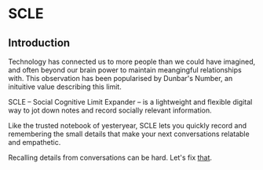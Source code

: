 # SCLE

## Introduction

Technology has connected us to more people than we could have imagined, and often beyond our brain power to maintain meangingful relationships with. This observation has been popularised by Dunbar's Number, an inituitive value describing this limit.

SCLE – Social Cognitive Limit Expander – is a lightweight and flexible digital way to jot down notes and record socially relevant information.

Like the trusted notebook of yesteryear, SCLE lets you quickly record and remembering the small details that make your next conversations relatable and empathetic.  

Recalling details from conversations can be hard. Let's fix [that](https://scle-44d0f77b81bd.herokuapp.com).





